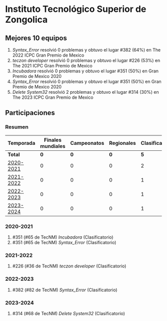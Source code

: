 # Instituto Tecnológico Superior de Zongolica

## Mejores 10 equipos

1. _Syntax_Error_ resolvió 0 problemas y obtuvo el lugar #382 (64%) en The 2022 ICPC Gran Premio de Mexico
1. _teczon developer_ resolvió 0 problemas y obtuvo el lugar #226 (53%) en The 2021 ICPC Gran Premio de Mexico
1. _Incubadora_ resolvió 0 problemas y obtuvo el lugar #351 (50%) en Gran Premio de Mexico 2020
1. _Syntax_Error_ resolvió 0 problemas y obtuvo el lugar #351 (50%) en Gran Premio de Mexico 2020
1. _Delete System32_ resolvió 2 problemas y obtuvo el lugar #314 (30%) en The 2023 ICPC Gran Premio de Mexico

## Participaciones

### Resumen

| Temporada | Finales mundiales | Campeonatos | Regionales | Clasificatorios | Equipos |
| --- | --- | --- | --- | --- | --- |
| **Total** | **0** | **0** | **0** | **5** | **5** |
| [2020-2021](#2020-2021) | 0 | 0 | 0 | 2 | 2 |
| [2021-2022](#2021-2022) | 0 | 0 | 0 | 1 | 1 |
| [2022-2023](#2022-2023) | 0 | 0 | 0 | 1 | 1 |
| [2023-2024](#2023-2024) | 0 | 0 | 0 | 1 | 1 |

### 2020-2021

1. #351 (#65 de TecNM) _Incubadora_ (Clasificatorio)
1. #351 (#65 de TecNM) _Syntax_Error_ (Clasificatorio)

### 2021-2022

1. #226 (#36 de TecNM) _teczon developer_ (Clasificatorio)

### 2022-2023

1. #382 (#82 de TecNM) _Syntax_Error_ (Clasificatorio)

### 2023-2024

1. #314 (#68 de TecNM) _Delete System32_ (Clasificatorio)



